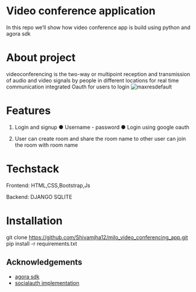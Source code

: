 
# Video conference application
In this repo we’ll show how video conference app is build using python and agora sdk

# About project
videoconferencing  is the two-way or multipoint reception and transmission of audio and video signals by people in different locations for real time communication
integrated Oauth for users to login 
![maxresdefault](https://user-images.githubusercontent.com/84653831/169335142-da9ad411-90f0-47d2-b1ed-3e7e85319f5a.jpg)

# Features
1. Login and signup
● Username - password
● Login using google oauth

2. User can create room and share the room name to other user can join the room with room name

# Techstack 
Frontend: HTML,CSS,Bootstrap,Js

Backend: DJANGO SQLITE

# Installation
git clone https://github.com/Shivamjha12/milo_video_conferencing_app.git
pip install -r requirements.txt

## Acknowledgements

 - [agora sdk](https://docs.agora.io/en/All/downloads?platform=Web)
 - [socialauth implementation](https://www.youtube.com/watch?v=56w8p0goIfs)
